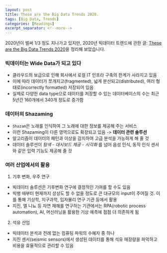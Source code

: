 ```yaml
---
layout: post
title: These are the Big Data Trends 2020.
tags: [Big Data, Trends]
categories: [Readings]
excerpt_separator: <!--more-->
---
```

 2020년이 벌써 1/3 정도 지나가고 있지만, 2020년 빅데이터 트렌드에 관한 글: [These are the Big Data Trends 2020](https://towardsdatascience.com/these-are-the-big-data-trends-2020-49c4db330ba1)을 정리해 보았습니다. <!--more-->

### 빅데이터는 Wide Data가 되고 있다
- 클라우드의 보급으로 인해 회사에서 로컬 IT 인프라 구축의 한계가 사라지고 있음
- 이에 따라 데이터가 쪼개지고(fragmented), 넓게 분산되고(distributed), 여러 형태로(incorrectly formatted) 저장되어 있음
- 실제로 다양한 data type으로 데이터를 저장할 수 있는 데이터베이스의 수는 최근 5년간 160개에서 340개 정도로 증가함

### 데이터의 Shazaming
- `Shazam`은 노래를 인식하여 그 노래에 대한 정보를 제공해 주는 서비스
- 이런 Shazaming이 다른 영역으로도 확장되고 있음 -> **데이터 관련 솔루션**
- 알고리즘이 데이터의 패턴과 이상을 감지하여 고급 분석을 가능하게 해 줄 것
- 데이터 솔루션이 *탐색 - 대시보드 제공 - 시각화* 를 넘어 음성 인식, 동작 인식 센서와 같은 입력 기능도 제공해 줄 것

### 여러 산업에서의 활용
1. 기후 변화, 우주 연구
  - 빅데이터 솔루션은 기후변화 연구에 결정적인 기여를 할 수도 있음
  - 빅뱅 때부터 현재까지 상상도 할 수 없을 정도로 큰 대규모의 input이 주어질 것. 이를 통해 기상학, 지구과학, 입자물리 연구 기관 등에서 활용
  - 지진, 엘 니뇨 등 자연 재해를 연구하는 기관에서는 RPA(robotic process automation), AI, 머신러닝을 활용한 기상 예측에 점점 더 의존하게 됨

2. 석유 산업
  - 빅데이터 분석과 전례 없는 컴퓨팅 파워의 수혜자 중 하나
  - 지진 센서(seismic sensors)에서 생성된 데이터를 통해 석유 매장량을 파악하고 비용을 효율적으로 관리할 수 있음
